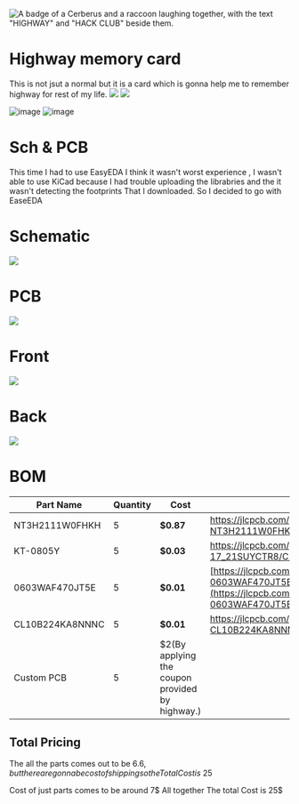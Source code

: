 ![A badge of a Cerberus and a raccoon laughing together, with the text "HIGHWAY" and "HACK CLUB" beside them.](https://hc-cdn.hel1.your-objectstorage.com/s/v3/0bbcca68ffa3845300bb76940f8ad91fd53d2d68_06-30-2025-1618.png)

# Highway memory card
This is not jsut a normal but it is a card which is gonna help me to remember highway for rest of my life.
![](/images/3Dfront.png)
![](/images/3Dback.png)

![image](images/5.jpeg)
![image](images/1.jpeg)

# Sch & PCB
This time I had to use EasyEDA I think it wasn't worst experience , I wasn't able to use KiCad because I had trouble uploading the librabries and the it wasn't detecting the footprints That I downloaded. So I decided to go with EaseEDA

#  Schematic
![](/images/sch_1.png)

# PCB
![](/images/PCB.png)

# Front
![](/images/3Dfront.png)

# Back
![](/images/3Dback.png)


# BOM
|Part Name|Quantity|Cost|Link|
|-|-|-|-|
|NT3H2111W0FHKH|5|**$0.87**|https://jlcpcb.com/partdetail/NxpSemicon-NT3H2111W0FHKH/C710403|
|KT-0805Y|5|**$0.03**|https://jlcpcb.com/partdetail/Hubei_KentoElec-17_21SUYCTR8/C2296|
|0603WAF470JT5E|5|**$0.01**|[https://jlcpcb.com/partdetail/23909-0603WAF470JT5E/C23182](https://jlcpcb.com/partdetail/23909-0603WAF470JT5E/C23182)|
|CL10B224KA8NNNC|5|**$0.01**|https://jlcpcb.com/partdetail/21832-CL10B224KA8NNNC/C21120|
|Custom PCB|5|$2(By applying the coupon provided by highway.)|

## Total Pricing

The all the parts comes out to be $6.6, but there are gonna be cost of shipping so the Total Cost is ~$25


Cost of just parts comes to be around 7$
All together The total Cost is 25$
